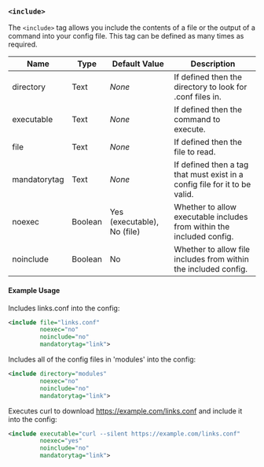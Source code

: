 <!-- This file contains a page fragment. Any changes will affect all pages that include it. -->

### `<include>`

The `<include>` tag allows you include the contents of a file or the output of a command into your config file. This tag can be defined as many times as required.

Name         | Type    | Default Value               | Description
------------ | ------- | --------------------------- | -----------
directory    | Text    | *None*                      | If defined then the directory to look for .conf files in.
executable   | Text    | *None*                      | If defined then the command to execute.
file         | Text    | *None*                      | If defined then the file to read.
mandatorytag | Text    | *None*                      | If defined then a tag that must exist in a config file for it to be valid.
noexec       | Boolean | Yes (executable), No (file) | Whether to allow executable includes from within the included config.
noinclude    | Boolean | No                          | Whether to allow file includes from within the included config.



#### Example Usage

Includes links.conf into the config:

```xml
<include file="links.conf"
         noexec="no"
         noinclude="no"
         mandatorytag="link">
```

Includes all of the config files in 'modules' into the config:

```xml
<include directory="modules"
         noexec="no"
         noinclude="no"
         mandatorytag="link">
```

Executes curl to download https://example.com/links.conf and include it into the config:

```xml
<include executable="curl --silent https://example.com/links.conf"
         noexec="yes"
         noinclude="no"
         mandatorytag="link">
```
